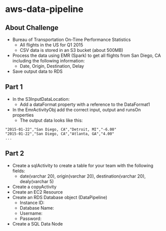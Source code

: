 # aws-data-pipeline

## About Challenge
- Bureau of Transportation On-Time Performance Statistics
  - All flights in the US for Q1 2015
  - CSV data is stored in an S3 bucket (about 500MB)
- Process the data using EMR (Spark) to get all flights from San Diego, CA including the following information:
  - Date, Origin, Destination, Delay
- Save output data to RDS

## Part 1
- In the S3InputDataLocation:
  - Add a dataFormat property with a reference to the DataFormat1
- In the EmrActivityObj add the correct input, output and runsOn properties
  - The output data looks like this:

```
"2015-01-22","San Diego, CA","Detroit, MI","-6.00"
"2015-01-22","San Diego, CA","Atlanta, GA","4.00"
...
```

## Part 2
- Create a sqlActivity to create a table for your team with the following fields:
  - date(varchar 20), origin(varchar 20), destination(varchar 20), dealy(varchar 5)
- Create a copyActivity
- Create an EC2 Resource 
- Create an RDS Database object (DataPipeline)
  - Instance ID: <INSTANCE-ID-OF-YOUR-RDS>
  - Database Name: <DATABASE-NAME>
  - Username: <USERNAME>
  - Password: <PASSWORD>
- Create a SQL Data Node

